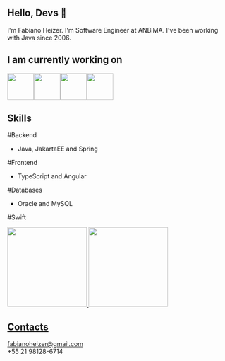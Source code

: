 ## Hello, Devs 👋
I'm Fabiano Heizer. I'm Software Engineer at ANBIMA. I've been working with Java since 2006.

## I am currently working on 
<img src="https://cdn.jsdelivr.net/gh/devicons/devicon/icons/java/java-original-wordmark.svg" width="60" height="60"/><img src="https://cdn.jsdelivr.net/gh/devicons/devicon/icons/typescript/typescript-original.svg" width="60" height="60"/><img src="https://cdn.jsdelivr.net/gh/devicons/devicon/icons/angularjs/angularjs-original.svg" width="60" height="60"/><img src="https://cdn.jsdelivr.net/gh/devicons/devicon/icons/swift/swift-original.svg" width="60" height="60"/>

## Skills
#Backend
- Java, JakartaEE and Spring

#Frontend
- TypeScript and Angular

#Databases
- Oracle and MySQL

#Swift


<div>
<a href="https://github.com/seu-usuário-aqui">
<img height="180em" src="https://github-readme-stats.vercel.app/api/top-langs/?username=fabianoheizer&layout=compact&langs_count=7&theme=dracula"/>
<img height="180em" src="https://github-readme-stats.vercel.app/api?username=fabianoheizer&show_icons=true&theme=dracula&include_all_commits=true&count_private=true"/>
</div>

## Contacts
fabianoheizer@gmail.com <br>
+55 21 98128-6714
